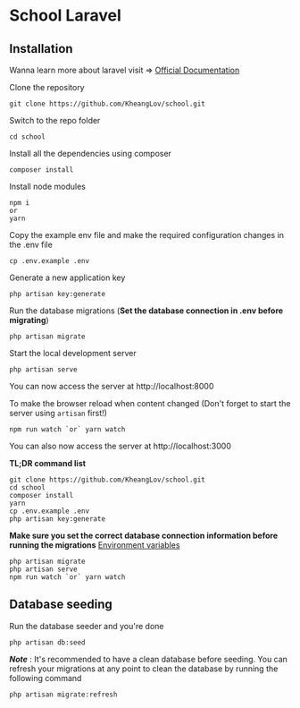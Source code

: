 # School Laravel

## Installation

Wanna learn more about laravel visit => [Official Documentation](https://laravel.com/docs/6.x)


Clone the repository

    git clone https://github.com/KheangLov/school.git

Switch to the repo folder

    cd school

Install all the dependencies using composer

    composer install
    
Install node modules

    npm i
    or
    yarn

Copy the example env file and make the required configuration changes in the .env file

    cp .env.example .env

Generate a new application key

    php artisan key:generate

Run the database migrations (**Set the database connection in .env before migrating**)

    php artisan migrate

Start the local development server

    php artisan serve

You can now access the server at http://localhost:8000

To make the browser reload when content changed (Don't forget to start the server using `artisan` first!)

    npm run watch `or` yarn watch

You can also now access the server at http://localhost:3000

**TL;DR command list**

    git clone https://github.com/KheangLov/school.git
    cd school
    composer install
    yarn
    cp .env.example .env
    php artisan key:generate
    
**Make sure you set the correct database connection information before running the migrations** [Environment variables](#environment-variables)

    php artisan migrate
    php artisan serve
    npm run watch `or` yarn watch

## Database seeding

Run the database seeder and you're done

    php artisan db:seed

***Note*** : It's recommended to have a clean database before seeding. You can refresh your migrations at any point to clean the database by running the following command

    php artisan migrate:refresh
